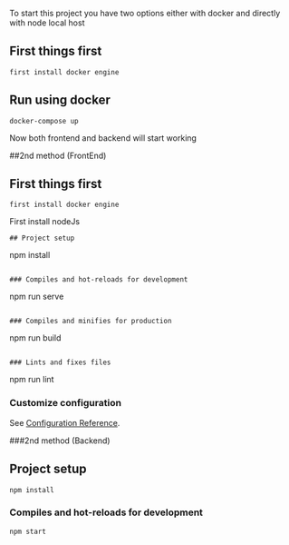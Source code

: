 To start this project you have two options either with docker and directly with node local host

## First things first
```
first install docker engine
```
## Run using docker
```
docker-compose up
```
Now both frontend and backend will start working

##2nd method (FrontEnd)
## First things first
```
first install docker engine
```
First install nodeJs
```
## Project setup
```
npm install
```

### Compiles and hot-reloads for development
```
npm run serve
```

### Compiles and minifies for production
```
npm run build
```

### Lints and fixes files
```
npm run lint

### Customize configuration
See [Configuration Reference](https://cli.vuejs.org/config/).

###2nd method (Backend)

## Project setup
```
npm install
```

### Compiles and hot-reloads for development
```
npm start
```
